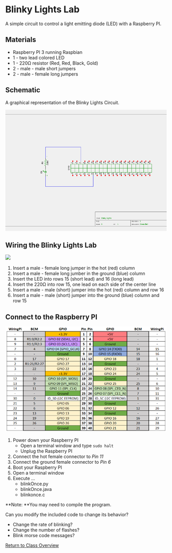 # Blinky Lights Lab

A simple circuit to control a light emitting diode (LED) with a Raspberry PI.

## Materials
* Raspberry PI 3 running Raspbian
* 1 - two lead colored LED
* 1 - 220Ω resistor (Red, Red, Black, Gold)
* 2 - male - male short jumpers
* 2 - male - female long jumpers

## Schematic
A graphical representation of the Blinky Lights Circuit.

<img src="BL-Schematic.png" width="600">

## Wiring the Blinky Lights Lab

<img src="BL-Wiring.JPG" width="600" >

1. Insert a male - female long jumper in the hot (red) column
2. Insert a male - female long jumber in the ground (blue) column
3. Insert the LED into rows 15 (short lead) and 16 (long lead)
4. Insert the 220Ω into row 15, one lead on each side of the center line
5. Insert a male - male (short) jumper into the hot (red) column and row 16
6. Insert a male - male (short) jumper into the ground (blue) column and row 15

## Connect to the Raspberry PI

<img src="../GPIO/RPi_Pinout.PNG" width=600>

1. Power down your Raspberry PI
	* Open a terminal window and type ```sudo halt```
	* Unplug the Raspberry PI
2. Connect the hot female connector to *Pin 11*
3. Connect the ground female connector to *Pin 6*
4. Boot your Raspberry PI
5. Open a terminal window
6. Execute ...
	* blinkOnce.py
	* blinkOnce.java
	* blinkonce.c

**Note: **You may need to compile the program.
	
Can you modify the included code to change its behavior?
* Change the rate of blinking?
* Change the number of flashes?
* Blink morse code messages?

[Return to Class Overview](../README.md)